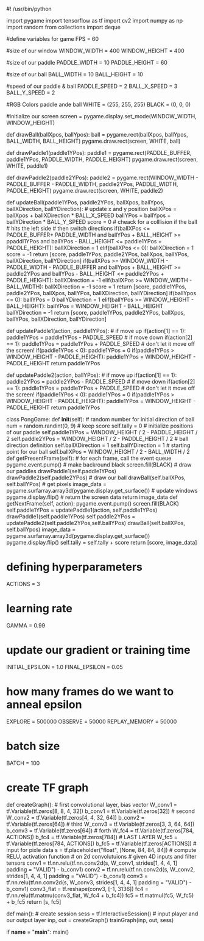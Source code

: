 #! /usr/bin/python

import pygame
import tensorflow as tf
import cv2
import numpy as np
import random
from collections import deque

#define variables for game
FPS = 60

#size of our window
WINDOW_WIDTH = 400
WINDOW_HEIGHT = 400

#size of our paddle
PADDLE_WIDTH = 10
PADDLE_HEIGHT = 60

#size of our ball
BALL_WIDTH = 10
BALL_HEIGHT = 10

#speed of our paddle & ball
PADDLE_SPEED = 2
BALL_X_SPEED = 3
BALL_Y_SPEED = 2

#RGB Colors paddle ande ball
WHITE = (255, 255, 255)
BLACK = (0, 0, 0)

#initialize our screen
screen = pygame.display.set_mode(WINDOW_WIDTH, WINDOW_HEIGHT)


def drawBall(ballXpos, ballYpos):
    ball = pygame.rect(ballXpos, ballYpos, BALL_WIDTH, BALL_HEIGHT)
    pygame.draw.rect(screen, WHITE, ball)


def drawPaddle1(paddle1YPos):
    paddle1 = pygame.rect(PADDLE_BUFFER, paddle1YPos, PADDLE_WIDTH, PADDLE_HEIGHT)
    pygame.draw.rect(screen, WHITE, paddle1)


def drawPaddle2(paddle2YPos):
    paddle2 = pygame.rect(WINDOW_WIDTH - PADDLE_BUFFER - PADDLE_WIDTH, paddle2YPos, PADDLE_WIDTH, PADDLE_HEIGHT)
    pygame.draw.rect(screen, WHITE, paddle2)


def updateBall(paddle1YPos, paddle2YPos, ballXpos, ballYpos, ballXDirection, ballYDirection):
    # update x and y position
    ballXPos = ballXpos + ballXDirection * BALL_X_SPEED
    ballYPos = ballYpos + ballYDirection * BALL_Y_SPEED
    score = 0
    # cheack for a colllision if the ball
    # hits the left side
    # then switch directions
    if(ballXPos <= PADDLE_BUFFER+ PADDLE_WIDTH and ballYPos + BALL_HEIGHT >= ppaddl1YPos and ballYPos - BALL_HEIGHT <= paddle1YPos + PADDLE_HEIGHT):
       ballXDirection = 1
    elif(ballXPos <= 0):
        ballXDirection = 1
        score = -1
        return [score, paddle1YPos, paddle2YPos, ballXpos, ballYPos, ballXDirection, ballYDirection]
    if(ballXPos >= WINDOW_WIDTH - PADDLE_WIDTH - PADDLE_BUFFER and ballYpos + BALL_HEIGHT >= paddle2YPos and ballYPos - BALL_HEIGHT <= paddle2YPos + PADDLE_HEIGHT):
        ballXDirection = -1
    elif(ballXPos >= WINDOW_WIDTH - BALL_WIDTH):
        ballXDirection = -1
        score = 1
        return [score, paddle1YPos, paddle2YPos, ballXpos, ballYPos, ballXDirection, ballYDirection]
    if(ballYpos <= 0):
        ballYPos = 0
        ballYDirection = 1
    elif(ballYPos >= WINDOW_HEIGHT - BALL_HEIGHT):
        ballYPos = WINDOW_HEIGHT - BALL_HEIGHT
        ballYDirection = -1
        return [score, paddle1YPos, paddle2YPos, ballXpos, ballYPos, ballXDirection, ballYDirection]



def updatePaddle1(action, paddle1YPos):
    # if move up
    if(action[1] == 1):
        paddle1YPos = paddle1YPos - PADDLE_SPEED
    # if move down
    if(action[2] == 1):
        paddle1YPos = paddle1YPos + PADDLE_SPEED
    # don't let it move off the screen!
    if(paddle1YPos < 0):
        paddle1YPos = 0
    if(paddle1YPos > WINDOW_HEIGHT - PADDLE_HEIGHT):
        paddle1YPos = WINDOW_HEIGHT - PADDLE_HEIGHT
        return paddle1YPos


def updatePaddle2(action, ballYPos):
    # if move up
    if(action[1] == 1):
        paddle2YPos = paddle2YPos - PADDLE_SPEED
    # if move down
    if(action[2] == 1):
        paddle1YPos = paddle1YPos + PADDLE_SPEED
    # don't let it move off the screen!
    if(paddle1YPos < 0):
        paddle1YPos = 0
    if(paddle1YPos > WINDOW_HEIGHT - PADDLE_HEIGHT):
        paddle1YPos = WINDOW_HEIGHT - PADDLE_HEIGHT
        return paddle1YPos

class PongGame:
    def __init__(self):
        # random number for initial direction of ball
        num = random.randint(0, 9)
        # keep score
        self.tally = 0
        # initialize positions of our paddle
        self.paddle1YPos = WINDOW_HEIGHT / 2 - PADDLE_HEIGHT / 2
        self.paddle2YPos = WINDOW_HEIGHT / 2 - PADDLE_HEIGHT / 2
        # ball direction definition
        self.ballXDirection = 1
        self.ballYDirection = 1
        # starting point for our ball
        self.ballXPos = WINDOW_HEIGHT / 2 - BALL_WIDTH / 2
    def getPresentFrame(self):
        # for each frame, call the event queue
        pygame.event.pump()
        # make backround black
        screen.fill(BLACK)
        # draw our paddles
        drawPaddle1(self.paddle1YPos)
        drawPaddle2(self.paddle2YPos)
        # draw our ball
        drawBall(self.ballXPos, self.ballYPos)
        # get pixels
        image_data = pygame.surfarray.array3d(pygame.display.get_surface())
        # update windows
        pygame.display.flip()
        # return the screen data
        return image_data
    def getNextFrame(self, action):
        pygame.event.pump()
        screen.fill(BLACK)
        self.paddle1YPos = updatePaddle1(action, self.paddle1YPos)
        drawPaddle1(self.paddle1YPos)
        self.paddle2YPos = updatePaddle2(self.paddle2YPos,self.ballYPos)
        drawBall(self.ballXPos, self.ballYpos)
        image_data = pygame.surfarray.array3d(pygame.display.get_surface())
        pygame.display.flip()
        self.tally = self.tally + score
        return [score, image_data]


# defining hyperparameters
ACTIONS = 3
# learning rate
GAMMA = 0.99
# update our gradient or training time
INITIAL_EPSILON = 1.0
FINAL_EPSILON = 0.05
# how many frames do we want to anneal epsilon
EXPLORE = 500000
OBSERVE = 50000
REPLAY_MEMORY = 50000
# batch size
BATCH = 100


# create TF graph
def createGraph():
    # first convolutional layer, bias vector
    W_conv1 = tf.Variable(tf.zeros[8, 8, 4, 32])
    b_conv1 = tf.Variable(tf.zeros[32])
    # second
    W_conv2 = tf.Variable(tf.zeros[4, 4, 32, 64])
    b_conv2 = tf.Variable(tf.zeros[64])
    # third
    W_conv3 = tf.Variable(tf.zeros[3, 3, 64, 64])
    b_conv3 = tf.Variable(tf.zeros[64])
    # forth
    W_fc4 = tf.Variable(tf.zeros[784, ACTIONS])
    b_fc4 = tf.Variable(tf.zeros[784])
    # LAST LAYER
    W_fc5 = tf.Variable(tf.zeros[784, ACTIONS])
    b_fc5 = tf.Variable(tf.zeros[ACTIONS])
    # input for pixle data
    s = tf.placeholder("float", [None, 84, 84, 84])
    # compute RELU, activation function
    # on 2d convolutuions
    # given 4D inputs and filter tensors
    conv1 = tf.nn.relu(tf.nn.conv2d(s, W_conv1, strides[1, 4, 4, 1] padding = "VALID") - b_conv1)
    conv2 = tf.nn.relu(tf.nn.conv2d(s, W_conv2, strides[1, 4, 4, 1] padding = "VALID") - b_conv1)
    conv3 = tf.nn.relu(tf.nn.conv2d(s, W_conv3, strides[1, 4, 4, 1] padding = "VALID") - b_conv1)
    conv3_flat = tf.reshape(conv3, [-1, 3136])
    fc4 = tf.nn.relu(tf.matmu(conv3_flat, W_fc4 + b_fc4))
    fc5 = tf.matmul(fc5, W_fc5) + b_fc5
    return [s, fc5]


def main():
    # create session
    sess = tf.InteractiveSession()
    # input player and our output layer
    inp, out = createGraph()
    trainGraph(inp, out, sess)

if __name__ = "__main__":
    main()
